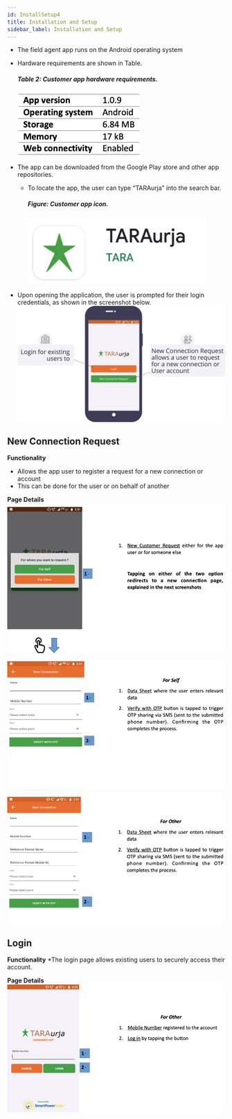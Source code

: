 ```yaml
---
id: InstallSetup4
title: Installation and Setup
sidebar_label: Installation and Setup
---
```


* The field agent app runs on the Android operating system
* Hardware requirements are shown in Table.
	##### Table 2: Customer app hardware requirements.
	![Field agent app installation requirements](./assets/4.1_HardwareReq.png)

* The app can be downloaded from the Google Play store and other app repositories.
	* To locate the app, the user can type “TARAurja” into the search bar.
		##### Figure: Customer app icon.
		![Field agent app icon](./assets/4.2_Icon.png)
* Upon opening the application, the user is prompted for their login credentials, as shown in the screenshot below.
	![Set Up Prompt](./assets/4.3_SetupPrompt.svg)


## New Connection Request
**Functionality**
* Allows the app user to register a request for a new connection or account
* This can be done for the user or on behalf of another


**Page Details**
![Connection Request](./assets/4.4_NewCustRequest.png)

![New Connection](./assets/4.5_NewConnectionSelf.png)

![New Connection](./assets/4.6_NewConnectOthers.png)


## Login
**Functionality**
*The login page allows existing users to securely access their account.


**Page Details**
![Login Others](./assets/4.7_LoginOthers.png)

